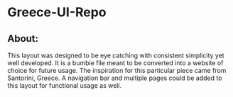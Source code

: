 # Greece-UI-Repo

## About:

This layout was designed to be eye catching with consistent simplicity yet well developed. It is a bumbie file meant to be converted into a website of choice for future usage. The inspiration for this particular piece came from Santorini, Greece. A navigation bar and multiple pages could be added to this layout for functional usage as well. 
